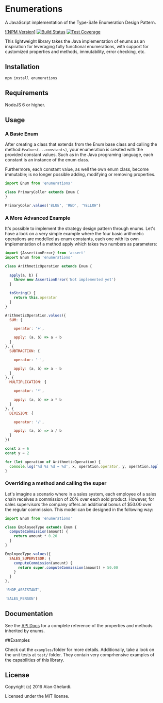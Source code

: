 # Enumerations

A JavaScript implementation of the Type-Safe Enumeration Design Pattern.

[![NPM Version]][npm-url]
[![Build Status][travis-image]][travis-url]
[![Test Coverage][coveralls-image]][coveralls-url]

This lightweight library takes the Java implementation of enums as an inspiration for leveraging fully functional enumerations, with support for customized properties and methods, immutability, error checking, etc.

## Installation

```shell
npm install enumerations
```

## Requirements

NodeJS 6 or higher.

## Usage

### A Basic Enum

After creating a class that extends from the Enum base class and calling the method `#values(...constants)`, your enumeration is created with the provided constant values. Such as in the Java programing language, each constant is an instance of the enum class.

Furthermore, each constant value, as well the own enum class, become immutable; is no longer possible adding, modifying or removing properties.

```js
import Enum from 'enumerations'

class PrimaryCollor extends Enum {
}

PrimaryColor.values('BLUE', 'RED', 'YELLOW')

```

### A More Advanced Example

It's possible to implement the strategy design pattern through enums. Let's have a look on a very simple example where the four basic arithmetic operations are modelled as enum constants, each one with its own implementation of a method apply which takes two numbers as parameters:  

```js
import {AssertionError} from 'assert'
import Enum from 'enumerations'

class ArithmeticOperation extends Enum {
  
  apply(a, b) {
    throw new AssertionError('Not implemented yet')
  }

  toString() {
    return this.operator
  }
}

ArithmeticOperation.values({
  SUM: {

    operator: '+',

    apply: (a, b) => a + b
  }
}, {
  SUBTRACTION: {

    operator: '-',

    apply: (a, b) => a - b
  }
}, {
  MULTIPLICATION: {

    operator: '*',

    apply: (a, b) => a * b
  }
}, {
  DIVISION: {

    operator: '/',

    apply: (a, b) => a / b
  }
})

const x = 6
const y = 2

for (let operation of ArithmeticOperation) {
  console.log('%d %s %d = %d', x, operation.operator, y, operation.apply(x, y))
}
```

### Overriding a method and calling the super

Let's imagine a scenario where in a sales system, each employee of a sales chain receives a commission of 20% over each sold product. However, for sales supervisors the company offers an additional bonus of $50.00 over the regular commission. This model can be designed in the following way: 

```js
import Enum from 'enumerations'

class EmployeeType extends Enum {
  computeCommission(amount) {
    return amount * 0.20
  }
}

EmployeeType.values({
  SALES_SUPERVISOR: {
    computeCommission(amount) {
      return super.computeCommission(amount) + 50.00
    }
  }
},

'SHOP_ASSISTANT',

'SALES_PERSON')
```

## Documentation

See the [API Docs](docs/enum.md) for a complete reference of the properties and methods inherited by enums.   

##Examples

Check out the `examples/`folder for more details. Additionally, take a look on the unit tests at `test/` folder. They contain very  comprhensive examples of the capabilities of this library.

## License

Copyright (c) 2016 Alan Ghelardi.

Licensed under the MIT license.

[npm-url]: https://www.npmjs.com/package/enumerations
[travis-image]: https://travis-ci.org/alan-ghelardi/enumerations.svg?branch=master
[travis-url]: https://travis-ci.org/alan-ghelardi/enumerations
[coveralls-image]:https://coveralls.io/repos/github/alan-ghelardi/enumerations/badge.svg?branch=master
[coveralls-url]: https://coveralls.io/github/alan-ghelardi/enumerations?branch=master
